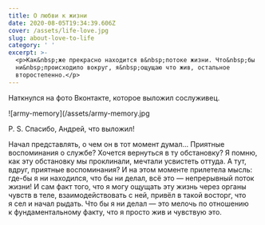 ```yaml
---
title: О любви к жизни
date: 2020-08-05T19:34:39.606Z
cover: /assets/life-love.jpg
slug: about-love-to-life
category: ' '
excerpt: >-
  <p>Как&nbsp;же прекрасно находится в&nbsp;потоке жизни. Что&nbsp;бы
  ни&nbsp;происходило вокруг, я&nbsp;ощущаю что жив, остальное
  второстепенно.</p>
---
```

<p>Наткнулся на&nbsp;фото Вконтакте, которое выложил сослуживец.</p>
![army-memory](/assets/army-memory.jpg

<p><nobr>P. S.</nobr> Спасибо, Андрей, что выложил!</p>
<p>Начал представлять, о&nbsp;чем он&nbsp;в&nbsp;тот момент думал&hellip; Приятные воспоминания о&nbsp;службе? Хочется вернуться в&nbsp;ту&nbsp;обстановку? Я&nbsp;помню, как эту обстановку мы&nbsp;проклинали, мечтали усвистеть оттуда. А&nbsp;тут, вдруг, приятные воспоминания? И&nbsp;на&nbsp;этом моменте прилетела мысль: <nobr>где-бы</nobr> я&nbsp;ни&nbsp;находился, что&nbsp;бы ни&nbsp;делал, всё это&nbsp;&mdash; непрерывный поток жизни! И&nbsp;сам факт того, что я&nbsp;могу ощущать эту жизнь через органы чувств в&nbsp;теле, взаимодействовать с&nbsp;ней, привёл в&nbsp;такой восторг, что я&nbsp;сел и&nbsp;начал рыдать. Что&nbsp;бы я&nbsp;ни&nbsp;делал&nbsp;&mdash; это мелочь по&nbsp;отношению к&nbsp;фундаментальному факту, что я&nbsp;просто жив и&nbsp;чувствую это.</p>
